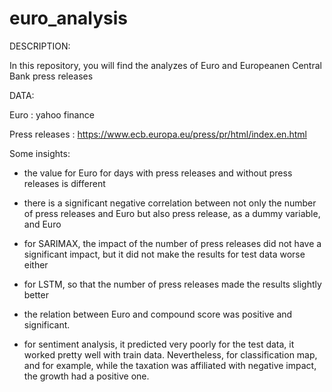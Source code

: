 # euro_analysis

DESCRIPTION:

In this repository, you will find the analyzes of Euro and Europeanen Central Bank press releases

DATA:

Euro : yahoo finance 

Press releases : https://www.ecb.europa.eu/press/pr/html/index.en.html


Some insights:

*  the value for Euro for days with press releases and without press releases is different

* there is a significant negative correlation between not only the number of press releases and Euro but also press release, as a dummy variable, and Euro

* for SARIMAX, the impact of the number of press releases did not have a significant impact, but it did not make the results for test data worse either

* for LSTM, so that the number of press releases made the results slightly better

*  the relation between Euro and compound score was positive and significant. 

*  for sentiment analysis, it predicted very poorly for the test data, it worked pretty well with train data. Nevertheless, for classification map, and for example, while the taxation was affiliated with negative impact, the growth had a positive one. 
